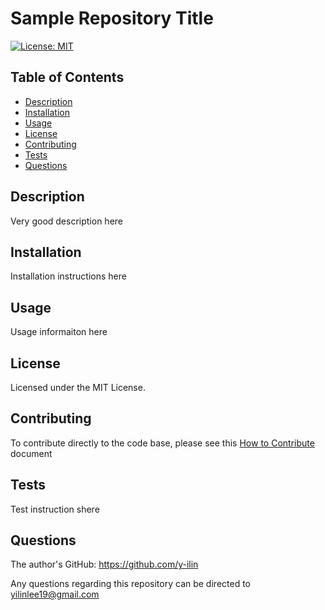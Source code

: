 
# Sample Repository Title
[![License: MIT](https://img.shields.io/badge/License-MIT-yellow.svg)](https://opensource.org/licenses/MIT)

## Table of Contents
- [Description](#description)
- [Installation](#installation)
- [Usage](#usage)
- [License](#license)
- [Contributing](#contributing)
- [Tests](#tests)
- [Questions](#questions)

## Description
Very good description here

## Installation
Installation instructions here

## Usage
Usage informaiton here

## License
Licensed under the MIT License.

## Contributing
To contribute directly to the code base, please see this [How to Contribute](https://github.com/Microsoft/vscode/wiki/How-to-Contribute) document

## Tests
Test instruction shere

## Questions
The author's GitHub: https://github.com/y-ilin

Any questions regarding this repository can be directed to yilinlee19@gmail.com

